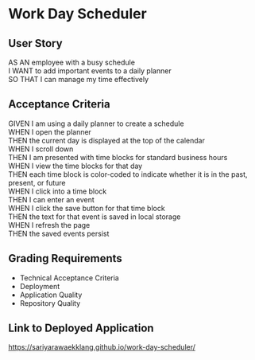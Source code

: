 # Work Day Scheduler

## User Story
AS AN employee with a busy schedule
</br>
I WANT to add important events to a daily planner
</br>
SO THAT I can manage my time effectively

## Acceptance Criteria
GIVEN I am using a daily planner to create a schedule
</br>
WHEN I open the planner
</br>
THEN the current day is displayed at the top of the calendar
</br>
WHEN I scroll down
</br>
THEN I am presented with time blocks for standard business hours
</br>
WHEN I view the time blocks for that day
</br>
THEN each time block is color-coded to indicate whether it is in the past, present, or future
</br>
WHEN I click into a time block
</br>
THEN I can enter an event
</br>
WHEN I click the save button for that time block
</br>
THEN the text for that event is saved in local storage
</br>
WHEN I refresh the page
</br>
THEN the saved events persist

## Grading Requirements
* Technical Acceptance Criteria
* Deployment
* Application Quality
* Repository Quality

## Link to Deployed Application
https://sariyarawaekklang.github.io/work-day-scheduler/




